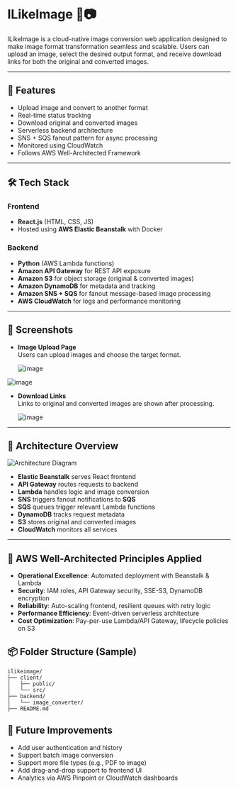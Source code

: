 # ILikeImage 🎨📷

ILikeImage is a cloud-native image conversion web application designed to make image format transformation seamless and scalable. Users can upload an image, select the desired output format, and receive download links for both the original and converted images.

---

## 📌 Features

- Upload image and convert to another format
- Real-time status tracking
- Download original and converted images
- Serverless backend architecture
- SNS + SQS fanout pattern for async processing
- Monitored using CloudWatch
- Follows AWS Well-Architected Framework

---

## 🛠️ Tech Stack

### Frontend
- **React.js** (HTML, CSS, JS)
- Hosted using **AWS Elastic Beanstalk** with Docker

### Backend
- **Python** (AWS Lambda functions)
- **Amazon API Gateway** for REST API exposure
- **Amazon S3** for object storage (original & converted images)
- **Amazon DynamoDB** for metadata and tracking
- **Amazon SNS + SQS** for fanout message-based image processing
- **AWS CloudWatch** for logs and performance monitoring

---

## 📸 Screenshots

- **Image Upload Page**  
  Users can upload images and choose the target format.

  ![image](https://github.com/user-attachments/assets/a72f62f9-f2e6-46e9-bbd3-f56a8ff6fb2e)

![image](https://github.com/user-attachments/assets/34a4b96a-0484-48fa-95b4-faebd40fd6b2)


- **Download Links**  
  Links to original and converted images are shown after processing.

  ![image](https://github.com/user-attachments/assets/18741821-ad7f-4038-853f-b92e6078ef88)


---

## 🧩 Architecture Overview

![Architecture Diagram](https://github.com/user-attachments/assets/13dbeb3a-5282-41e4-99f9-404556f08f8e)


- **Elastic Beanstalk** serves React frontend
- **API Gateway** routes requests to backend
- **Lambda** handles logic and image conversion
- **SNS** triggers fanout notifications to **SQS**
- **SQS** queues trigger relevant Lambda functions
- **DynamoDB** tracks request metadata
- **S3** stores original and converted images
- **CloudWatch** monitors all services

---

## 🔐 AWS Well-Architected Principles Applied

- **Operational Excellence**: Automated deployment with Beanstalk & Lambda
- **Security**: IAM roles, API Gateway security, SSE-S3, DynamoDB encryption
- **Reliability**: Auto-scaling frontend, resilient queues with retry logic
- **Performance Efficiency**: Event-driven serverless architecture
- **Cost Optimization**: Pay-per-use Lambda/API Gateway, lifecycle policies on S3

## 📦 Folder Structure (Sample)

```text
ilikeimage/
├── client/                
│   ├── public/
│   └── src/
├── backend/                
│   └── image_converter/
├── README.md

```

## 🧪 Future Improvements

- Add user authentication and history
- Support batch image conversion
- Support more file types (e.g., PDF to image)
- Add drag-and-drop support to frontend UI
- Analytics via AWS Pinpoint or CloudWatch dashboards
